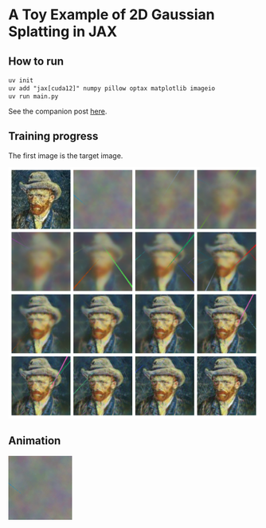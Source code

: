 # A Toy Example of 2D Gaussian Splatting in JAX

## How to run
```
uv init
uv add "jax[cuda12]" numpy pillow optax matplotlib imageio
uv run main.py
```

See the companion post [here](https://tomondev.github.io/posts/image-2dgs/).

## Training progress

The first image is the target image.

![](progression.png)

## Animation

![](progression.gif)
